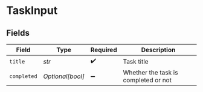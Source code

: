 # TaskInput


## Fields

| Field                                | Type                                 | Required                             | Description                          |
| ------------------------------------ | ------------------------------------ | ------------------------------------ | ------------------------------------ |
| `title`                              | *str*                                | :heavy_check_mark:                   | Task title                           |
| `completed`                          | *Optional[bool]*                     | :heavy_minus_sign:                   | Whether the task is completed or not |